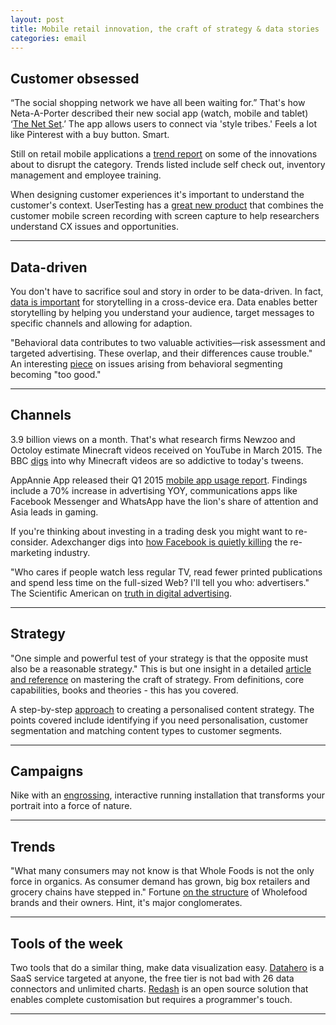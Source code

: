 ```yaml
---
layout: post
title: Mobile retail innovation, the craft of strategy & data stories
categories: email
---
```


## Customer obsessed

“The social shopping network we have all been waiting for.” That's how Neta-A-Porter described their new social app (watch, mobile and tablet) ‘[The Net Set][netap].’ The app allows users to connect via 'style tribes.' Feels a lot like Pinterest with a buy button. Smart.

Still on retail mobile applications a [trend report][retail-apps] on some of the innovations about to disrupt the category. Trends listed include self check out, inventory management and employee training.

When designing customer experiences it's important to understand the customer's context. UserTesting has a [great new product][empathy] that combines the customer mobile screen recording with screen capture to help researchers understand CX issues and opportunities.

[empathy]:http://blog.openviewpartners.com/using-empathy-to-improve-the-customer-journey/?utm_source=heuro.net&utm_medium=email
[netap]:https://econsultancy.com/blog/66405-net-a-porter-launches-its-own-social-shopping-network-review/?utm_source=heuro.net&utm_medium=email
[retail-apps]:http://uladzislau.com/mobile-retail-apps/?utm_source=heuro.net&utm_medium=email

***

## Data-driven

You don't have to sacrifice soul and story in order to be data-driven. In fact, [data is important][story] for storytelling in a cross-device era. Data enables better storytelling by helping you understand your audience, target messages to specific channels and allowing for adaption.

"Behavioral data contributes to two valuable activities—risk assessment and targeted advertising. These overlap, and their differences cause trouble." An interesting [piece][bdata] on issues arising from behavioral segmenting becoming "too good."

[bdata]:http://www.digitopoly.org/2015/05/14/behind-the-buzz-of-behavioral-data/?utm_source=heuro.net&utm_medium=email
[story]:http://marketingland.com/storytelling-data-driven-cross-device-era-128439/?utm_source=heuro.net&utm_medium=email

***

## Channels

3.9 billion views on a month. That's what research firms Newzoo and Octoloy estimate Minecraft videos received on YouTube in March 2015. The BBC [digs][mcraft] into why Minecraft videos are so addictive to today's tweens.

AppAnnie App released their Q1 2015 [mobile app usage report][appa]. Findings include a 70% increase in advertising YOY, communications apps like Facebook Messenger and WhatsApp have the lion's share of attention and Asia leads in gaming.

[appa]:http://blog.appannie.com/app-usage-report-q1-2015/?utm_source=heuro.net&utm_medium=email

If you're thinking about investing in a trading desk you might want to re-consider. Adexchanger digs into [how Facebook is quietly killing][fb-remarketing] the re-marketing industry.

[fb-remarketing]:http://adexchanger.com/data-driven-thinking/facebook-quietly-killing-the-remarketing-industry/?utm_source=heuro.net&utm_medium=email

"Who cares if people watch less regular TV, read fewer printed publications and spend less time on the full-sized Web? I'll tell you who: advertisers." The Scientific American on [truth in digital advertising][truthads].

[mcraft]:http://www.bbc.com/news/technology-32736808/?utm_source=heuro.net&utm_medium=email

[truthads]:http://www.scientificamerican.com/article/truth-in-digital-advertising/?utm_source=heuro.net&utm_medium=email

***

## Strategy

"One simple and powerful test of your strategy is that the opposite must also be a reasonable strategy." This is but one insight in a detailed [article and reference][strategy] on mastering the craft of strategy. From definitions, core capabilities, books and theories - this has you covered.

[strategy]:https://medium.com/evergreen-business-weekly/how-to-master-the-craft-of-strategy-why-one-decision-can-make-your-company-and-how-to-get-it-right-d0346c62731d/?utm_source=heuro.net&utm_medium=email

A step-by-step [approach][ala_content] to creating a personalised content strategy. The points covered include identifying if you need personalisation, customer segmentation and matching content types to customer segments.

[ala_content]:http://alistapart.com/article/approaching-content-strategy-for-personalized-websites/?utm_source=heuro.net&utm_medium=email

***

## Campaigns

Nike with an [engrossing][nike], interactive running installation that transforms your portrait into a force of nature.

[nike]:https://vimeo.com/127589733/?utm_source=heuro.net&utm_medium=email

***

## Trends

"What many consumers may not know is that Whole Foods is not the only force in organics. As consumer demand has grown, big box retailers and grocery chains have stepped in." Fortune [on the structure][whoefoods] of Wholefood brands and their owners. Hint, it's major conglomerates.

[whoefoods]:http://fortune.com/2015/05/20/organic-foods-why-theyre-so-expensive-and-who-owns-your-favorite-brands/?utm_source=heuro.net&utm_medium=email

***

## Tools of the week

Two tools that do a similar thing, make data visualization easy. [Datahero][datahero] is a SaaS service targeted at anyone, the free tier is not bad with 26 data connectors and unlimited charts. [Redash][redash] is an open source solution that enables complete customisation but requires a programmer's touch.

[redash]:https://github.com/EverythingMe/redash/?utm_source=heuro.net&utm_medium=email
[datahero]:https://datahero.com

***
